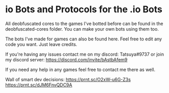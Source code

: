 # io Bots and Protocols for the .io Bots
All deobfuscated cores to the games I've botted before can be found in the deobfuscated-cores folder.
You can make your own bots using them too.

The bots I've made for games can also be found here. Feel free to edit any code you want. Just leave credits.

If you're having any issues contact me on my discord: Tatsuya#9737 or join my discord server: https://discord.com/invite/bAstbAfem9

If you need any help in any games feel free to contact me there as well.

Wall of smart dev decisions: 
https://prnt.sc/O2xW-u6G-Z3s
https://prnt.sc/dJM6FnvQDC9A
